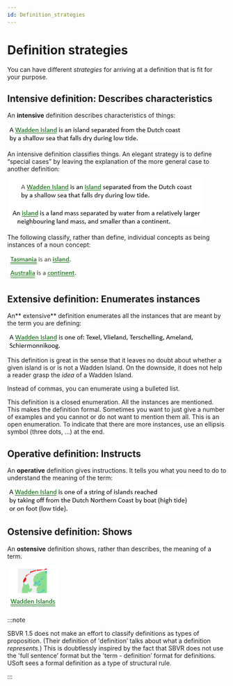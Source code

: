 ```yaml
---
id: Definition_strategies
---
```


# Definition strategies

You can have different *strategies* for arriving at a definition that is fit for your purpose.

## Intensive definition: Describes characteristics

An **intensive** definition describes characteristics of things:

![](./assets/3a098cba-3fa3-4572-8734-f02c21e149dd.png)

An intensive definition classifies things. An elegant strategy is to define “special cases” by leaving the explanation of the more general case to another definition:

![](./assets/9ca3169b-7ea9-489f-9de3-ab150bb1d738.png)

The following classify, rather than define, individual concepts as being instances of a noun concept:

![](./assets/37d64166-9d82-4338-b854-fb5e9cb49d39.png)

## Extensive definition: Enumerates instances

An** extensive** definition enumerates all the instances that are meant by the term you are defining:

![](./assets/a03c3792-a6e8-45d8-b436-45059aebef7e.png)

This definition is great in the sense that it leaves no doubt about whether a given island is or is not a Wadden Island. On the downside, it does not help a reader grasp the *idea* of a Wadden Island.

Instead of commas, you can enumerate using a bulleted list.

This definition is a closed enumeration. All the instances are mentioned. This makes the definition formal. Sometimes you want to just give a number of examples and you cannot or do not want to mention them all. This is an open enumeration. To indicate that there are more instances, use an ellipsis symbol (three dots, ...) at the end.

## Operative definition: Instructs

An **operative** definition gives instructions. It tells you what you need to do to understand the meaning of the term:

![](./assets/d43d5bef-ea3a-4b4d-aceb-fac0e1f381bb.png)

## Ostensive definition: Shows

An **ostensive** definition shows, rather than describes, the meaning of a term.

![](./assets/a6c966f0-3b77-4935-8248-303d73ce2409.png)


:::note

SBVR 1.5 does not make an effort to classify definitions as types of proposition. (Their definition of 'definition’ talks about what a definition *represents.*) This is doubtlessly inspired by the fact that SBVR does not use the 'full sentence’ format but the 'term - definition’ format for definitions. USoft sees a formal definition as a type of structural rule.

:::
